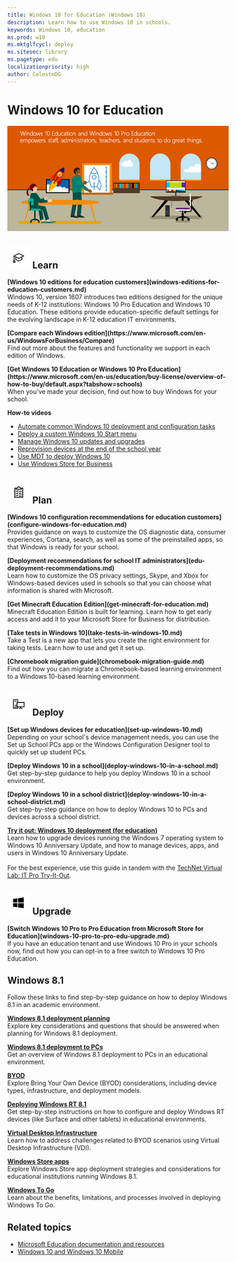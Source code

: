 ```yaml
---
title: Windows 10 for Education (Windows 10)
description: Learn how to use Windows 10 in schools.
keywords: Windows 10, education
ms.prod: w10
ms.mktglfcycl: deploy
ms.sitesec: library
ms.pagetype: edu
localizationpriority: high
author: CelesteDG
---
```


# Windows 10 for Education

![Windows 10 Education and Windows 10 Pro Education](images/windows-10-for-education-banner.png)

## ![Learn more about Windows](images/education.png) Learn

<p><b>[Windows 10 editions for education customers](windows-editions-for-education-customers.md)</b><br />Windows 10, version 1607 introduces two editions designed for the unique needs of K-12 institutions: Windows 10 Pro Education and Windows 10 Education. These editions provide education-specific default settings for the evolving landscape in K-12 education IT environments.</p>
<p><b>[Compare each Windows edition](https://www.microsoft.com/en-us/WindowsForBusiness/Compare)</b><br />Find out more about the features and functionality we support in each edition of Windows.</p>
<p><b>[Get Windows 10 Education or Windows 10 Pro Education](https://www.microsoft.com/en-us/education/buy-license/overview-of-how-to-buy/default.aspx?tabshow=schools)</b><br />When you've made your decision, find out how to buy Windows for your school.</p>
<p><b>How-to videos</b><br />
<ul>
  <li><a href="https://technet.microsoft.com/en-us/windows/mt723345" target="_blank">Automate common Windows 10 deployment and configuration tasks</a></li>
  <li><a href="https://technet.microsoft.com/en-us/windows/mt723346" target="_blank">Deploy a custom Windows 10 Start menu</a></li>
  <li><a href="https://technet.microsoft.com/en-us/windows/mt723347" target="_blank">Manage Windows 10 updates and upgrades</a></li>
  <li><a href="https://technet.microsoft.com/en-us/windows/mt723344" target="_blank">Reprovision devices at the end of the school year</a></li>  <li><a href="https://technet.microsoft.com/en-us/windows/mt723343" target="_blank">Use MDT to deploy Windows 10</a></li>
  <li><a href="https://technet.microsoft.com/en-us/windows/mt723348" target="_blank">Use Windows Store for Business</a></li>
</ul>
</p>

## ![Plan for Windows 10 in your school](images/clipboard.png) Plan

<p><b>[Windows 10 configuration recommendations for education customers](configure-windows-for-education.md)</b><br />Provides guidance on ways to customize the OS diagnostic data, consumer experiences, Cortana, search, as well as some of the preinstalled apps, so that Windows is ready for your school.</p>
<p><b>[Deployment recommendations for school IT administrators](edu-deployment-recommendations.md)</b><br />Learn how to customize the OS privacy settings, Skype, and Xbox for Windows-based devices used in schools so that you can choose what information is shared with Microsoft.</p>
<b>[Get Minecraft Education Edition](get-minecraft-for-education.md)</b><br />Minecraft Education Edition is built for learning. Learn how to get early access and add it to your Microsoft Store for Business for distribution.</p></div>
<div class="side-by-side-content-right"><p><b>[Take tests in Windows 10](take-tests-in-windows-10.md)</b><br />Take a Test is a new app that lets you create the right environment for taking tests. Learn how to use and get it set up.</p>
<p><b>[Chromebook migration guide](chromebook-migration-guide.md)</b><br />Find out how you can migrate a Chromebook-based learning environment to a Windows 10-based learning environment.</p>

## ![Deploy Windows 10 for education](images/PCicon.png) Deploy

<p><b>[Set up Windows devices for education](set-up-windows-10.md)</b><br />Depending on your school's device management needs, you can use the Set up School PCs app or the Windows Configuration Designer tool to quickly set up student PCs.</p><p>
<p><b>[Deploy Windows 10 in a school](deploy-windows-10-in-a-school.md)</b><br />Get step-by-step guidance to help you deploy Windows 10 in a school environment.</p>
<p><b>[Deploy Windows 10 in a school district](deploy-windows-10-in-a-school-district.md)</b><br />Get step-by-step guidance on how to deploy Windows 10 to PCs and devices across a school district.</p>
<p><b><a href="https://technet.microsoft.com/en-us/windows/mt574244" target="_blank">Try it out: Windows 10 deployment (for education)</a></b><br />Learn how to upgrade devices running the Windows 7 operating system to Windows 10 Anniversary Update, and how to manage devices, apps, and users in Windows 10 Anniversary Update.<br /><br />For the best experience, use this guide in tandem with the <a href="https://vlabs.holsystems.com/vlabs/technet?eng=VLabs&auth=none&src=vlabs&altadd=true&labid=20949&lod=true" target="_blank">TechNet Virtual Lab: IT Pro Try-It-Out</a>.</p>

## ![Upgrade to Windows 10 for education](images/windows.png) Upgrade

<p><b>[Switch Windows 10 Pro to Pro Education from Microsoft Store for Education](windows-10-pro-to-pro-edu-upgrade.md)</b><br />If you have an education tenant and use Windows 10 Pro in your schools now, find out how you can opt-in to a free switch to Windows 10 Pro Education.</p>

## Windows 8.1

Follow these links to find step-by-step guidance on how to deploy Windows 8.1 in an academic environment.

<p><b><a href="https://technet.microsoft.com/library/dn645509.aspx" target="_blank">Windows 8.1 deployment planning</a></b><br />Explore key considerations and questions that should be answered when planning for Windows 8.1 deployment.</p>
<p><b><a href="https://technet.microsoft.com/library/dn645528.aspx" target="_blank">Windows 8.1 deployment to PCs</a></b><br />Get an overview of Windows 8.1 deployment to PCs in an educational environment.</p>
<p><b><a href="https://technet.microsoft.com/library/dn645510.aspx" target="_blank">BYOD</a></b><br />Explore Bring Your Own Device (BYOD) considerations, including device types, infrastructure, and deployment models.</p>
<p><b><a href="https://technet.microsoft.com/library/dn645488.aspx" target="_blank">Deploying Windows RT 8.1</a></b><br />Get step-by-step instructions on how to configure and deploy Windows RT devices (like Surface and other tablets) in educational environments.</p>
<p><b><a href="https://technet.microsoft.com/library/dn645483.aspx" target="_blank">Virtual Desktop Infrastructure</a></b><br />Learn how to address challenges related to BYOD scenarios using Virtual Desktop Infrastructure (VDI).</p>
<p><b><a href="https://technet.microsoft.com/library/dn645532.aspx" target="_blank">Windows Store apps</a></b><br />Explore Windows Store app deployment strategies and considerations for educational institutions running Windows 8.1.</p>
<p><b><a href="https://technet.microsoft.com/library/dn645486.aspx" target="_blank">Windows To Go</a></b><br />Learn about the benefits, limitations, and processes involved in deploying Windows To Go.</p>

## Related topics
- [Microsoft Education documentation and resources](https://docs.microsoft.com/education)
- [Windows 10 and Windows 10 Mobile](https://technet.microsoft.com/itpro/windows/index)
